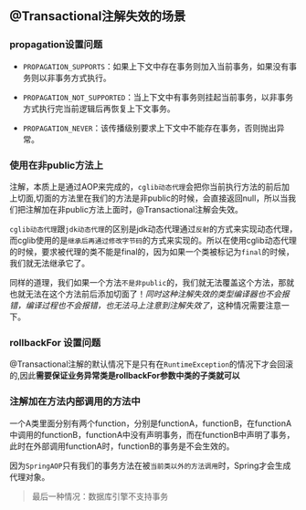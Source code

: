 ## @Transactional注解失效的场景
### propagation设置问题

- `PROPAGATION_SUPPORTS`：如果上下文中存在事务则加入当前事务，如果没有事务则以非事务方式执行。

- `PROPAGATION_NOT_SUPPORTED`：当上下文中有事务则挂起当前事务，以非事务方式执行完当前逻辑后再恢复上下文事务。

- `PROPAGATION_NEVER`：该传播级别要求上下文中不能存在事务，否则抛出异常。

### 使用在非public方法上

注解，本质上是通过AOP来完成的，`cglib动态代理`会把你当前执行方法的前后加上切面,切面的方法里在我们的方法是非public的时候，会直接返回null，所以当我们把注解加在非public方法上面时，@Transactional注解会失效。

`cglib动态代理`跟`jdk动态代理`的区别是jdk动态代理通过`反射`的方式来实现动态代理，而cglib使用的是`继承后再通过修改字节码`的方式来实现的。所以在使用cglib动态代理的时候，要求被代理的类不能是final的，因为如果一个类被标记为`final`的时候，我们就无法继承它了。

同样的道理，我们如果一个方法`不是非public`的，我们就无法覆盖这个方法，那就也就无法在这个方法前后添加切面了！*同时这种注解失效的类型编译器也不会报错，编译过程也不会报错，也无法马上注意到注解失效了*，这种情况需要注意一下。

### rollbackFor 设置问题
@Transactional注解的默认情况下是只有在`RuntimeException`的情况下才会回滚的,因此**需要保证业务异常类是rollbackFor参数中类的子类就可以**

### 注解加在方法内部调用的方法中
一个A类里面分别有两个function，分别是functionA，functionB，在functionA中调用的functionB，functionA中没有声明事务，而在functionB中声明了事务，此时在外部调用functionA时，functionB的事务是不会生效的。

因为`SpringAOP`只有我们的事务方法在被`当前类以外的方法调用`时，Spring才会生成代理对象。

> 最后一种情况：数据库引擎不支持事务